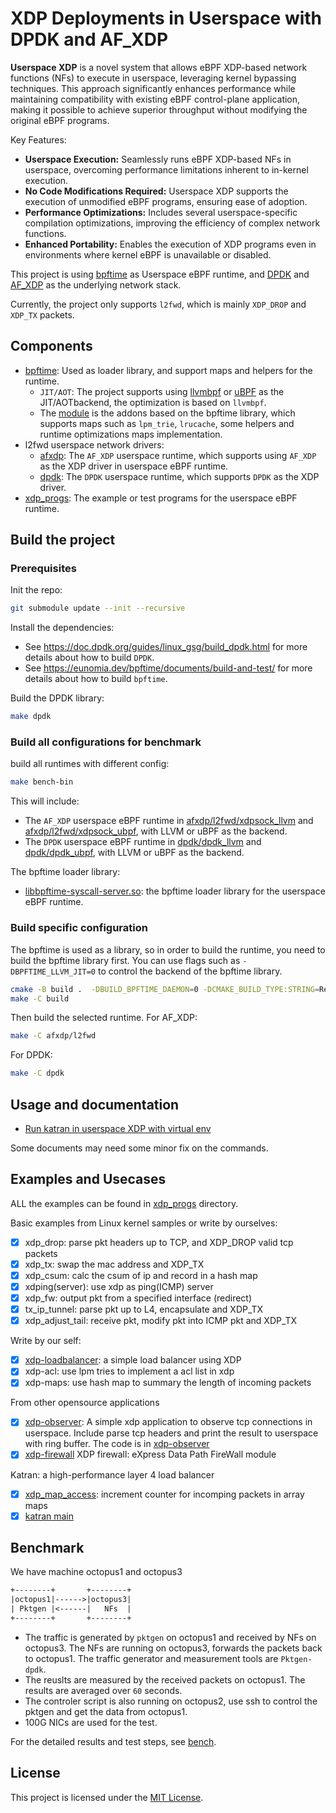 # XDP Deployments in Userspace with DPDK and AF_XDP

**Userspace XDP** is a novel system that allows eBPF XDP-based network functions (NFs) to execute in userspace, leveraging kernel bypassing techniques. This approach significantly enhances performance while maintaining compatibility with existing eBPF control-plane application, making it possible to achieve superior throughput without modifying the original eBPF programs.

Key Features:

- **Userspace Execution:** Seamlessly runs eBPF XDP-based NFs in userspace, overcoming performance limitations inherent to in-kernel execution.
- **No Code Modifications Required:** Userspace XDP supports the execution of unmodified eBPF programs, ensuring ease of adoption.
- **Performance Optimizations:** Includes several userspace-specific compilation optimizations, improving the efficiency of complex network functions.
- **Enhanced Portability:** Enables the execution of XDP programs even in environments where kernel eBPF is unavailable or disabled.

This project is using [bpftime](https://github.com/eunomia-bpf/bpftime) as Userspace eBPF runtime, and [DPDK](https://www.dpdk.org/) and [AF_XDP](https://www.kernel.org/doc/html/latest/networking/af_xdp.html) as the underlying network stack.

Currently, the project only supports `l2fwd`, which is mainly `XDP_DROP` and `XDP_TX` packets.

## Components

- [bpftime](bpftime): Used as loader library, and support maps and helpers for the runtime.
  - `JIT/AOT`: The project supports using [llvmbpf](https://github.com/eunomia-bpf/llvmbpf) or [uBPF](https://github.com/iovisor/ubpf) as the JIT/AOTbackend, the optimization is based on `llvmbpf`.
  - The [module](module) is the addons based on the bpftime library, which supports maps such as `lpm_trie`, `lrucache`, some helpers and runtime optimizations maps implementation.
- l2fwd userspace network drivers:
  - [afxdp](afxdp): The `AF_XDP` userspace runtime, which supports using `AF_XDP` as the XDP driver in userspace eBPF runtime.
  - [dpdk](dpdk): The `DPDK` userspace runtime, which supports `DPDK` as the XDP driver.
- [xdp_progs](xdp_progs): The example or test programs for the userspace eBPF runtime.

## Build the project

### Prerequisites

Init the repo:

```sh
git submodule update --init --recursive
```

Install the dependencies:

- See <https://doc.dpdk.org/guides/linux_gsg/build_dpdk.html> for more details about how to build `DPDK`.
- See <https://eunomia.dev/bpftime/documents/build-and-test/> for more details about how to build `bpftime`.

Build the DPDK library:

```sh
make dpdk
```

### Build all configurations for benchmark

build all runtimes with different config:

```sh
make bench-bin
```

This will include:

- The `AF_XDP` userspace eBPF runtime in [afxdp/l2fwd/xdpsock_llvm](afxdp/l2fwd/xdpsock_llvm) and [afxdp/l2fwd/xdpsock_ubpf](afxdp/l2fwd/xdpsock_ubpf), with LLVM or uBPF as the backend.
- The `DPDK` userspace eBPF runtime in [dpdk/dpdk_llvm](dpdk/dpdk_llvm) and [dpdk/dpdk_ubpf](dpdk/dpdk_ubpf), with LLVM or uBPF as the backend.

The bpftime loader library:

- [libbpftime-syscall-server.so](build-bpftime-llvm/bpftime/runtime/syscall-server/libbpftime-syscall-server.so): the bpftime loader library for the userspace eBPF runtime.

### Build specific configuration

The bpftime is used as a library, so in order to build the runtime, you need to build the bpftime library first. You can use flags such as `-DBPFTIME_LLVM_JIT=0` to control the backend of the bpftime library.

```sh
cmake -B build .  -DBUILD_BPFTIME_DAEMON=0 -DCMAKE_BUILD_TYPE:STRING=RelWithDebInfo
make -C build
```

Then build the selected runtime. For AF_XDP:

```sh
make -C afxdp/l2fwd
```

For DPDK:

```sh
make -C dpdk
```

## Usage and documentation

- [Run katran in userspace XDP with virtual env](documents/katran.md)



Some documents may need some minor fix on the commands.

## Examples and Usecases

ALL the examples can be found in [xdp_progs](xdp_progs) directory.

Basic examples from Linux kernel samples or write by ourselves:

- [X] xdp_drop: parse pkt headers up to TCP, and XDP_DROP valid tcp packets
- [X] xdp_tx: swap the mac address and XDP_TX
- [X] xdp_csum: calc the csum of ip and record in a hash map
- [X] xdping(server): use xdp as ping(ICMP) server
- [X] xdp_fw: output pkt from a specified interface (redirect)
- [X] tx_ip_tunnel: parse pkt up to L4, encapsulate and XDP_TX
- [X] xdp_adjust_tail: receive pkt, modify pkt into ICMP pkt and XDP_TX

Write by our self:

- [X] [xdp-loadbalancer](xdp_progs/xdp-lb): a simple load balancer using XDP
- [X] xdp-acl: use lpm tries to implement a acl list in xdp
- [X] xdp-maps: use hash map to summary the length of incoming packets

From other opensource applications

- [X] [xdp-observer](https://github.com/hamidrezakhosroabadi/xdp-observer): A simple xdp application to observe tcp connections in userspace. Include parse tcp headers and print the result to userspace with ring buffer. The code is in [xdp-observer](xdp-observer)
- [X] [xdp-firewall](https://github.com/acassen/xdp-fw) XDP firewall: eXpress Data Path FireWall module

Katran: a high-performance layer 4 load balancer

- [X] [xdp_map_access](https://github.com/facebookincubator/katran/blob/main/katran/lib/bpf/xdp_pktcntr.c): increment counter for incomping packets in array maps
- [X] [katran main](xdp_progs/katran)

## Benchmark

We have machine octopus1 and octopus3

```txt
+--------+       +--------+
|octopus1|------>|octopus3|
| Pktgen |<------|   NFs  |
+--------+       +--------+
```

- The traffic is generated by `pktgen` on octopus1 and received by NFs on octopus3. The NFs are running on octopus3, forwards the packets back to octopus1. The traffic generator and measurement tools are `Pktgen-dpdk`.
- The reuslts are measured by the received packets on octopus1. The results are averaged over `60` seconds.
- The controler script is also running on octopus2, use ssh to control the pktgen and get the data from octopus1.
- 100G NICs are used for the test.

For the detailed results and test steps, see [bench](bench/README.md).

## License

This project is licensed under the [MIT License](LICENSE).
